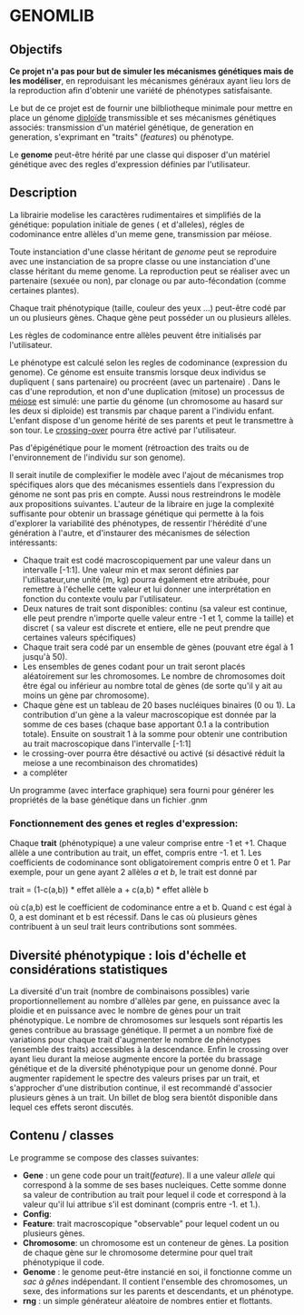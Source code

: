 # GENOMLIB

## Objectifs

**Ce projet n'a pas pour but de simuler les mécanismes génétiques mais de les modéliser**, en reproduisant les mécanismes généraux ayant lieu lors de la reproduction afin d'obtenir une variété de phénotypes satisfaisante.

Le but de ce projet est de fournir une bilbliotheque minimale pour mettre en place un génome [diploïde](https://fr.wikipedia.org/wiki/Diploïde) transmissible et ses mécanismes génétiques associés: transmission d'un matériel génétique, de generation en generation, s'exprimant en "traits" (_features_) ou phénotype.

Le **genome** peut-être hérité par une classe qui disposer d'un matériel génétique avec des regles d'expression définies par l'utilisateur. 

## Description

La librairie modelise les caractères rudimentaires et simplifiés de la génétique: population initiale de genes ( et d'alleles), régles de codominance entre allèles d'un meme gene, transmission par méiose. 

Toute instanciation d'une classe héritant de *genome* peut se reproduire avec une instanciation de sa propre classe ou une instanciation d'une classe héritant du meme genome. La reproduction peut se réaliser avec un partenaire (sexuée ou non), par clonage ou par auto-fécondation (comme certaines plantes). 

Chaque trait phénotypique (taille, couleur des yeux ...) peut-être codé par un ou plusieurs gènes. Chaque gène peut posséder un ou plusieurs allèles.

Les règles de codominance entre allèles peuvent être initialisés par l'utilisateur. 

Le phénotype est calculé selon les regles de codominance (expression du genome). Ce génome est ensuite transmis lorsque deux individus se dupliquent ( sans partenaire) ou procréent (avec un partenaire) . Dans le cas d'une reprodution, et non d'une duplication (mitose) un processus de [méiose](https://fr.wikipedia.org/wiki/Méiose) est simulé: une partie du génome (un chromosome au hasard sur les deux si diploide) est transmis par chaque parent a l'individu enfant. L'enfant dispose d'un genome hérité de ses parents et peut le transmettre à son tour. Le [crossing-over](https://fr.wikipedia.org/wiki/Enjambement_(génétique)) pourra être activé par l'utilisateur. 

Pas d'épigénétique pour le moment (rétroaction des traits ou de l'environnement de l'individu sur son genome).

Il serait inutile de complexifier le modèle avec l'ajout de mécanismes trop spécifiques alors que des mécanismes essentiels dans l'expression du génome ne sont pas pris en compte. Aussi nous restreindrons le modèle aux propositions suivantes. L'auteur de la libraire en juge la complexité suffisante pour obtenir un brassage génétique qui permette à la fois d'explorer la variabilité des phénotypes, de ressentir l'hérédité d'une génération à l'autre, et d'instaurer des mécanismes de sélection intéressants:

- Chaque trait est codé macroscopiquement par une valeur dans un intervalle [-1:1]. Une valeur min et max seront définies par l'utilisateur,une unité (m, kg) pourra également etre atribuée, pour remettre à l'échelle cette valeur et lui donner une interprétation en fonction du contexte voulu par l'utilisateur.
- Deux natures de trait sont disponibles: continu (sa valeur est continue, elle peut prendre n'importe quelle valeur entre -1 et 1, comme la taille) et discret ( sa valeur est discrete et entiere, elle ne peut prendre que certaines valeurs spécifiques)
- Chaque trait sera codé par un ensemble de gènes (pouvant etre égal à 1 jusqu'à 50).
- Les ensembles de genes codant pour un trait seront placés aléatoirement sur les chromosomes. Le nombre de chromosomes doit être égal ou inférieur au nombre total de gènes (de sorte qu'il y ait au moins un gène par chromosome).
- Chaque gène est un tableau de 20 bases nucléiques binaires (0 ou 1). La contribution d'un gène a la valeur macroscopique est donnée par la somme de ces bases (chaque base apportant 0.1 a la contribution totale). Ensuite on soustrait 1 à la somme pour obtenir une contribution au trait macroscopique dans l'intervalle [-1:1] 
- le crossing-over pourra être désactivé ou activé (si désactivé réduit la meiose a une recombinaison des chromatides)
- a compléter

Un programme (avec interface graphique) sera fourni pour générer les propriétés de la base génétique dans un fichier .gnm


### Fonctionnement des genes et regles d'expression:

Chaque **trait** (phénotypique) a une valeur comprise entre -1 et +1. Chaque allèle a une contribution au trait, un effet, compris entre -1. et 1. Les coefficients de codominance sont obligatoirement compris entre 0 et 1. Par exemple, pour un gene ayant 2 allèles *a* et *b*, le trait est donné par

trait = (1-c(a,b)) * effet allèle a + c(a,b) * effet allèle b

où c(a,b) est le coefficient de codominance entre a et b. Quand c est égal à 0, a est dominant et b est récessif. Dans le cas où plusieurs gènes contribuent à un seul trait leurs contributions sont sommées.


## Diversité phénotypique : lois d'échelle et considérations statistiques

La diversité d'un trait (nombre de combinaisons possibles) varie proportionnellement au nombre d'allèles par gene, en puissance avec la ploidie et en puissance avec le nombre de gènes pour un trait phénotypique. Le nombre de chromosomes sur lesquels sont répartis les genes contribue au brassage génétique. Il permet a un nombre fixé de variations pour chaque trait d'augmenter le nombre de phénotypes (ensemble des traits) accessibles à la descendance. Enfin le crossing over ayant lieu durant la meiose augmente encore la portée du brassage génétique et de la diversité phénotypique pour un genome donné. Pour augmenter rapidement le spectre des valeurs prises par un trait, et s'approcher d'une distribution continue, il est recommandé d'associer plusieurs gènes à un trait. Un billet de blog sera bientôt disponible dans lequel ces effets seront discutés.

## Contenu / classes
Le programme se compose des classes suivantes:

- **Gene** : un gene code pour un trait(_feature_). Il a une valeur *allele* qui correspond à la somme de ses bases nucleiques. Cette somme donne sa valeur de contribution au trait pour lequel il code et correspond à la valeur qu'il lui attribue s'il est dominant (compris entre -1. et 1.).
- **Config**:
- **Feature**: trait macroscopique "observable" pour lequel codent un ou plusieurs gènes.
- **Chromosome**: un chromosome est un conteneur de gènes. La position de chaque gène sur le chromosome determine pour quel trait phénotypique il code.
- **Genome** : le genome peut-être instancié en soi, il fonctionne comme un *sac à gênes* indépendant. Il contient l'ensemble des chromosomes, un sexe, des informations sur les parents et descendants, et un phénotype. 
- **rng** : un simple générateur aléatoire de nombres entier et flottants.
